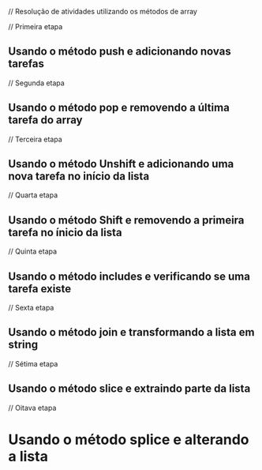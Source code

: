 // Resolução de atividades utilizando os métodos de array

// Primeira etapa

## Usando o método push e adicionando novas tarefas

// Segunda etapa

## Usando o método pop e removendo a última tarefa do array

// Terceira etapa 

## Usando o método Unshift e adicionando uma nova tarefa no início da lista

// Quarta etapa 

## Usando o método Shift e removendo a primeira tarefa no ínicio da lista

// Quinta etapa

## Usando o método includes e verificando se uma tarefa existe 

// Sexta etapa 

## Usando o método join e transformando a lista em string

// Sétima etapa

## Usando o método slice e extraindo parte da lista

// Oitava etapa

# Usando o método splice e alterando a lista